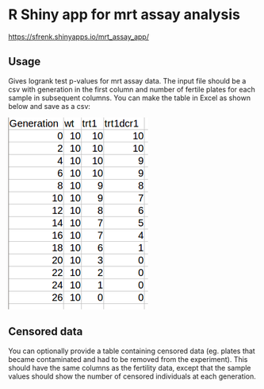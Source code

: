 # R Shiny app for mrt assay analysis

<https://sfrenk.shinyapps.io/mrt_assay_app/>

## Usage

Gives logrank test p-values for mrt assay data. The input file should be a csv with generation in the first column and number of fertile plates for each sample in subsequent columns. You can make the table in Excel as shown below and save as a csv:

![excel snapshot](images/excel_screenshot.png?raw=true)

## Censored data

You can optionally provide a table containing censored data (eg. plates that became contaminated and had to be removed from the experiment). This should have the same columns as the fertility data, except that the sample values should show the number of censored individuals at each generation. 
